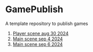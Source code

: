 # GamePublish
A template repository to publish games

1. [Player scene aug 30 2024](player_scene/)
2. [Main scene sep 4 2024](Main_Scene_Sep_4/)
3. [Main scene sep 6 2024](Main_Scene_Sep_6/)
